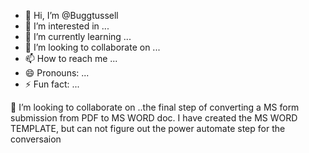 - 👋 Hi, I’m @Buggtussell
- 👀 I’m interested in ...
- 🌱 I’m currently learning ...
- 💞️ I’m looking to collaborate on ...
- 📫 How to reach me ...
- 😄 Pronouns: ...
- ⚡ Fun fact: ...

<!---
Buggtussell/Buggtussell is a ✨ special ✨ repository because its `README.md` (this file) appears on your GitHub profile.
You can click the Preview link to take a look at your changes.
👋 Hi, I’m @Buggtussell
I’m currently learning learnig power automate and struggling with completing a work flow...--->
💞️ I’m looking to collaborate on ..the final step of converting a MS form submission from PDF to MS WORD doc. I have created the MS WORD TEMPLATE, but can not figure out the power automate step for the conversaion
